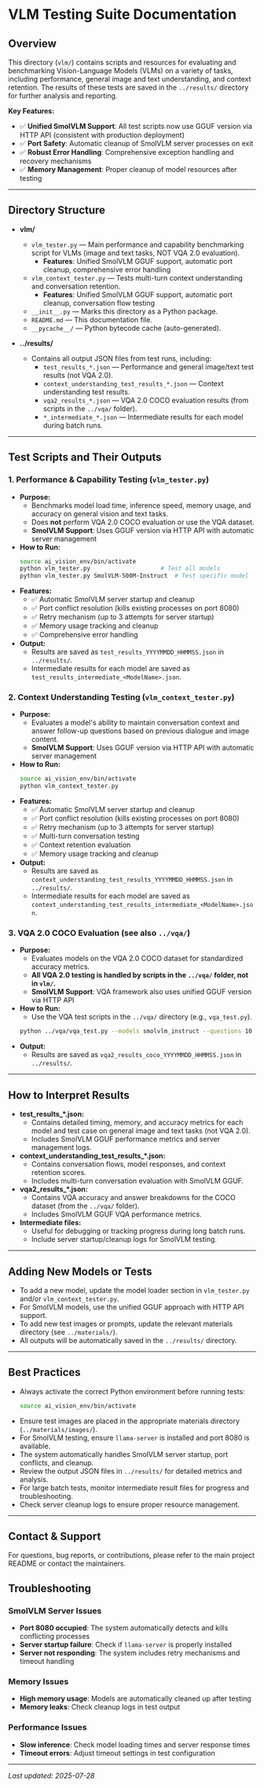 # VLM Testing Suite Documentation

## Overview
This directory (`vlm/`) contains scripts and resources for evaluating and benchmarking Vision-Language Models (VLMs) on a variety of tasks, including performance, general image and text understanding, and context retention. The results of these tests are saved in the `../results/` directory for further analysis and reporting.

**Key Features:**
- ✅ **Unified SmolVLM Support**: All test scripts now use GGUF version via HTTP API (consistent with production deployment)
- ✅ **Port Safety**: Automatic cleanup of SmolVLM server processes on exit
- ✅ **Robust Error Handling**: Comprehensive exception handling and recovery mechanisms
- ✅ **Memory Management**: Proper cleanup of model resources after testing

---

## Directory Structure

- **vlm/**
  - `vlm_tester.py` — Main performance and capability benchmarking script for VLMs (image and text tasks, NOT VQA 2.0 evaluation).
    - **Features**: Unified SmolVLM GGUF support, automatic port cleanup, comprehensive error handling
  - `vlm_context_tester.py` — Tests multi-turn context understanding and conversation retention.
    - **Features**: Unified SmolVLM GGUF support, automatic port cleanup, conversation flow testing
  - `__init__.py` — Marks this directory as a Python package.
  - `README.md` — This documentation file.
  - `__pycache__/` — Python bytecode cache (auto-generated).

- **../results/**
  - Contains all output JSON files from test runs, including:
    - `test_results_*.json` — Performance and general image/text test results (not VQA 2.0).
    - `context_understanding_test_results_*.json` — Context understanding test results.
    - `vqa2_results_*.json` — VQA 2.0 COCO evaluation results (from scripts in the `../vqa/` folder).
    - `*_intermediate_*.json` — Intermediate results for each model during batch runs.

---

## Test Scripts and Their Outputs

### 1. Performance & Capability Testing (`vlm_tester.py`)
- **Purpose:**
  - Benchmarks model load time, inference speed, memory usage, and accuracy on general vision and text tasks.
  - Does **not** perform VQA 2.0 COCO evaluation or use the VQA dataset.
  - **SmolVLM Support**: Uses GGUF version via HTTP API with automatic server management
- **How to Run:**
  ```bash
  source ai_vision_env/bin/activate
  python vlm_tester.py                    # Test all models
  python vlm_tester.py SmolVLM-500M-Instruct  # Test specific model
  ```
- **Features:**
  - ✅ Automatic SmolVLM server startup and cleanup
  - ✅ Port conflict resolution (kills existing processes on port 8080)
  - ✅ Retry mechanism (up to 3 attempts for server startup)
  - ✅ Memory usage tracking and cleanup
  - ✅ Comprehensive error handling
- **Output:**
  - Results are saved as `test_results_YYYYMMDD_HHMMSS.json` in `../results/`.
  - Intermediate results for each model are saved as `test_results_intermediate_<ModelName>.json`.

### 2. Context Understanding Testing (`vlm_context_tester.py`)
- **Purpose:**
  - Evaluates a model's ability to maintain conversation context and answer follow-up questions based on previous dialogue and image content.
  - **SmolVLM Support**: Uses GGUF version via HTTP API with automatic server management
- **How to Run:**
  ```bash
  source ai_vision_env/bin/activate
  python vlm_context_tester.py
  ```
- **Features:**
  - ✅ Automatic SmolVLM server startup and cleanup
  - ✅ Port conflict resolution (kills existing processes on port 8080)
  - ✅ Retry mechanism (up to 3 attempts for server startup)
  - ✅ Multi-turn conversation testing
  - ✅ Context retention evaluation
  - ✅ Memory usage tracking and cleanup
- **Output:**
  - Results are saved as `context_understanding_test_results_YYYYMMDD_HHMMSS.json` in `../results/`.
  - Intermediate results for each model are saved as `context_understanding_test_results_intermediate_<ModelName>.json`.

### 3. VQA 2.0 COCO Evaluation (see also `../vqa/`)
- **Purpose:**
  - Evaluates models on the VQA 2.0 COCO dataset for standardized accuracy metrics.
  - **All VQA 2.0 testing is handled by scripts in the `../vqa/` folder, not in `vlm/`.**
  - **SmolVLM Support**: VQA framework also uses unified GGUF version via HTTP API
- **How to Run:**
  - Use the VQA test scripts in the `../vqa/` directory (e.g., `vqa_test.py`).
  ```bash
  python ../vqa/vqa_test.py --models smolvlm_instruct --questions 10 --verbose
  ```
- **Output:**
  - Results are saved as `vqa2_results_coco_YYYYMMDD_HHMMSS.json` in `../results/`.

---

## How to Interpret Results
- **test_results_*.json:**
  - Contains detailed timing, memory, and accuracy metrics for each model and test case on general image and text tasks (not VQA 2.0).
  - Includes SmolVLM GGUF performance metrics and server management logs.
- **context_understanding_test_results_*.json:**
  - Contains conversation flows, model responses, and context retention scores.
  - Includes multi-turn conversation evaluation with SmolVLM GGUF.
- **vqa2_results_*.json:**
  - Contains VQA accuracy and answer breakdowns for the COCO dataset (from the `../vqa/` folder).
  - Includes SmolVLM GGUF VQA performance metrics.
- **Intermediate files:**
  - Useful for debugging or tracking progress during long batch runs.
  - Include server startup/cleanup logs for SmolVLM testing.

---

## Adding New Models or Tests
- To add a new model, update the model loader section in `vlm_tester.py` and/or `vlm_context_tester.py`.
- For SmolVLM models, use the unified GGUF approach with HTTP API support.
- To add new test images or prompts, update the relevant materials directory (see `../materials/`).
- All outputs will be automatically saved in the `../results/` directory.

---

## Best Practices
- Always activate the correct Python environment before running tests:
  ```bash
  source ai_vision_env/bin/activate
  ```
- Ensure test images are placed in the appropriate materials directory (`../materials/images/`).
- For SmolVLM testing, ensure `llama-server` is installed and port 8080 is available.
- The system automatically handles SmolVLM server startup, port conflicts, and cleanup.
- Review the output JSON files in `../results/` for detailed metrics and analysis.
- For large batch tests, monitor intermediate result files for progress and troubleshooting.
- Check server cleanup logs to ensure proper resource management.

---

## Contact & Support
For questions, bug reports, or contributions, please refer to the main project README or contact the maintainers.

## Troubleshooting

### SmolVLM Server Issues
- **Port 8080 occupied**: The system automatically detects and kills conflicting processes
- **Server startup failure**: Check if `llama-server` is properly installed
- **Server not responding**: The system includes retry mechanisms and timeout handling

### Memory Issues
- **High memory usage**: Models are automatically cleaned up after testing
- **Memory leaks**: Check cleanup logs in test output

### Performance Issues
- **Slow inference**: Check model loading times and server response times
- **Timeout errors**: Adjust timeout settings in test configuration

---

_Last updated: 2025-07-28_